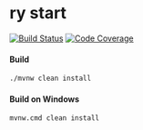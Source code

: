 # ry start

[![Build Status][build-status-image]][build-status]
[![Code Coverage][code-coverage-image]][code-coverage]

#### Build
```bash
./mvnw clean install
```
#### Build on Windows
```bash
mvnw.cmd clean install
```

[build-status-image]: https://github.com/reaktivity/ry-start.java/workflows/build/badge.svg
[build-status]: https://github.com/reaktivity/ry-start.java/actions
[code-coverage-image]: https://codecov.io/gh/reaktivity/ry-start.java/branch/develop/graph/badge.svg
[code-coverage]: https://codecov.io/gh/reaktivity/ry-start.java
